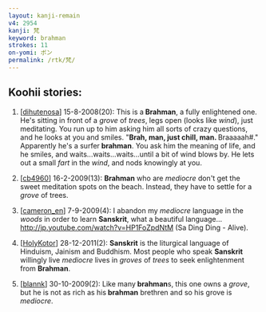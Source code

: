 ```yaml
---
layout: kanji-remain
v4: 2954
kanji: 梵
keyword: brahman
strokes: 11
on-yomi: ボン
permalink: /rtk/梵/
---
```


## Koohii stories: 

1) [<a href="http://kanji.koohii.com/profile/dihutenosa">dihutenosa</a>] 15-8-2008(20): This is a<strong> Brahman</strong>, a fully enlightened one. He&#039;s sitting in front of a <em>grove</em> of <em>trees</em>, legs open (looks like <em>wind</em>), just meditating. You run up to him asking him all sorts of crazy questions, and he looks at you and smiles. &quot;<strong>Brah, man, just chill, man. </strong>Braaaaah#.&quot; Apparently he&#039;s a surfer<strong> brahman</strong>. You ask him the meaning of life, and he smiles, and waits...waits...waits...until a bit of wind blows by. He lets out a small <em>fart</em> in the <em>wind</em>, and nods knowingly at you.

2) [<a href="http://kanji.koohii.com/profile/cb4960">cb4960</a>] 16-2-2009(13): <strong>Brahman</strong> who are <em>mediocre</em> don&#039;t get the sweet meditation spots on the beach. Instead, they have to settle for a <em>grove</em> of trees.

3) [<a href="http://kanji.koohii.com/profile/cameron_en">cameron_en</a>] 7-9-2009(4): I abandon my <em>mediocre</em> language in the <em>woods</em> in order to learn <strong>Sanskrit</strong>, what a beautiful language... <a href="http://jp.youtube.com/watch?v=HP1FoZpdNtM">http://jp.youtube.com/watch?v=HP1FoZpdNtM</a> (Sa Ding Ding - Alive).

4) [<a href="http://kanji.koohii.com/profile/HolyKotor">HolyKotor</a>] 28-12-2011(2): <strong>Sanskrit</strong> is the liturgical language of Hinduism, Jainism and Buddhism. Most people who speak <strong>Sanskrit</strong> willingly live <em>mediocre</em> lives in <em>groves</em> of <em>trees</em> to seek enlightenment from <strong>Brahman</strong>.

5) [<a href="http://kanji.koohii.com/profile/blannk">blannk</a>] 30-10-2009(2): Like many<strong> brahman</strong>s, this one owns a <em>grove</em>, but he is not as rich as his<strong> brahman</strong> brethren and so his grove is <em>mediocre</em>.

